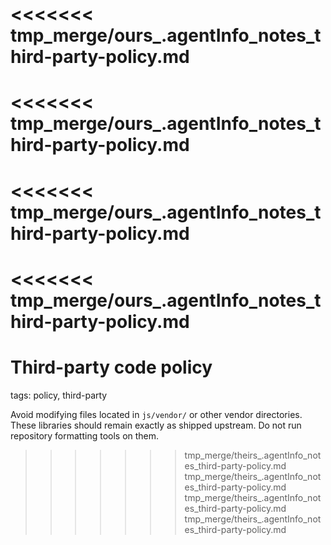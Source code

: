<<<<<<< tmp_merge/ours_.agentInfo_notes_third-party-policy.md
=======
<<<<<<< tmp_merge/ours_.agentInfo_notes_third-party-policy.md
=======
<<<<<<< tmp_merge/ours_.agentInfo_notes_third-party-policy.md
=======
<<<<<<< tmp_merge/ours_.agentInfo_notes_third-party-policy.md
=======
# Third-party code policy

tags: policy, third-party

Avoid modifying files located in `js/vendor/` or other vendor directories. These libraries should remain exactly as shipped upstream. Do not run repository formatting tools on them.
>>>>>>> tmp_merge/theirs_.agentInfo_notes_third-party-policy.md
>>>>>>> tmp_merge/theirs_.agentInfo_notes_third-party-policy.md
>>>>>>> tmp_merge/theirs_.agentInfo_notes_third-party-policy.md
>>>>>>> tmp_merge/theirs_.agentInfo_notes_third-party-policy.md
